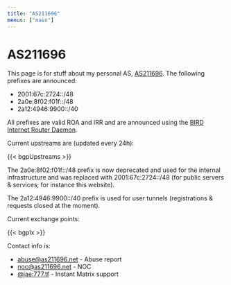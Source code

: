 ```yaml
---
title: "AS211696"
menus: ["main"]
---
```


# AS211696

This page is for stuff about my personal AS, [AS211696](https://www.peeringdb.com/asn/211696). The following prefixes are announced:

 - 2001:67c:2724::/48
 - 2a0e:8f02:f01f::/48
 - 2a12:4946:9900::/40

All prefixes are valid ROA and IRR and are announced using the [BIRD Internet Router Daemon](https://bird.network.cz/).

Current upstreams are (updated every 24h):

{{< bgpUpstreams >}}

The <span class="il">2a0e:8f02:f01f::/48</span> prefix is now deprecated and used for the internal infrastructure and was replaced with <span class="il">2001:67c:2724::/48</span> (for public servers & services; for instance this website).

The <span class="il">2a12:4946:9900::/40</span> prefix is used for user tunnels (registrations & requests closed at the moment).

Current exchange points:

{{< bgpIx >}}

Contact info is:

 - [abuse@as211696.net](mailto:abuse@as211696.net) - Abuse report
 - [noc@as211696.net](noc@as211696.net) - NOC
 - [@jae:777.tf](matrix:u/jae:777.tf) - Instant Matrix support
